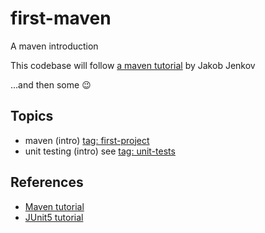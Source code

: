 # first-maven
A maven introduction

This codebase will follow [a maven tutorial](https://jenkov.com/tutorials/maven/maven-tutorial.html) by Jakob Jenkov

...and then some :wink:

## Topics
- maven (intro) [tag: first-project](https://github.com/ZagaUS/first-maven/tree/first-project)
- unit testing (intro) see [tag: unit-tests](https://github.com/ZagaUS/first-maven/tree/unit-tests)

## References
- [Maven tutorial](https://jenkov.com/tutorials/maven/maven-tutorial.html)
- [JUnit5 tutorial](https://www.baeldung.com/junit-5)